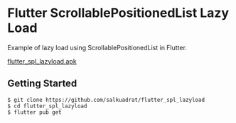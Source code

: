 # Flutter ScrollablePositionedList Lazy Load

Example of lazy load using ScrollablePositionedList in Flutter.

[flutter_spl_lazyload.apk](flutter_spl_lazyload.apk)

## Getting Started

```
$ git clone https://github.com/salkuadrat/flutter_spl_lazyload
$ cd flutter_spl_lazyload
$ flutter pub get
```



